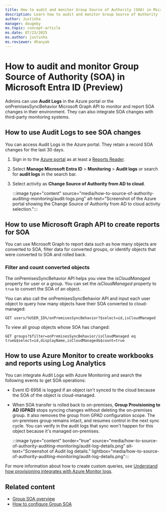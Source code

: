 ```yaml
---
title: How to audit and monitor Group Source of Authority (SOA) in Microsoft Entra ID (Preview)
description: Learn how to audit and monitor Group Source of Authority (SOA) in Microsoft Entra ID.
author: Justinha
manager: dougeby
ms.topic: concept-article
ms.date: 07/23/2025
ms.author: justinha
ms.reviewer: dhanyak
---
```


# How to audit and monitor Group Source of Authority (SOA) in Microsoft Entra ID (Preview)

Admins can use **Audit Logs** in the Azure portal or the onPremisesSyncBehavior Microsoft Graph API to monitor and report SOA changes in their environment. They can also integrate SOA changes with third-party monitoring systems.

## How to use Audit Logs to see SOA changes  

You can access Audit Logs in the Azure portal. They retain a record SOA changes for the last 30 days. 

1. Sign in to the [Azure portal](https://portal.azure.com) as at least a [Reports Reader](/entra/identity/role-based-access-control/permissions-reference#cloud-application-administrator). 

1. Select **Manage Microsoft Entra ID** > **Monitoring** > **Audit logs** or search for **audit logs** in the search bar.

1. Select activity as **Change Source of Authority from AD to cloud**.

   :::image type="content" source="media/how-to-source-of-authority-auditing-monitoring/audit-logs.png" alt-text="Screenshot of the Azure portal showing the Change Source of Authority from AD to cloud activity selection.":::

## How to use Microsoft Graph API to create reports for SOA 

You can use Microsoft Graph to report data such as how many objects are converted to SOA, filter data for converted groups, or identify objects that were converted to SOA and rolled back. 

### Filter and count converted objects

The onPremisesSyncBehavior API helps you view the *isCloudManaged* property for user or a group. You can set the *isCloudManaged* property to `true` to convert the SOA of an object. 

You can also call the onPremisesSyncBehavior API and input each user object to query how many objects have their SOA converted to cloud-managed:

```https
GET users/%USER_ID%/onPremisesSyncBehavior?$select=id,isCloudManaged
```

To view all group objects whose SOA has changed:

```https
GET groups?$filter=onPremisesSyncBehavior/isCloudManaged eq true&$select=id,displayName,isCloudManaged&$count=true
```

<!---NL2MSGraph is a new platform that allows customers to use Security Co-Pilot to get answers using MSGraph calls. We can simplify customer experience by adding this filter at "all users" level
Given SOA feature has no UX, this enables the ability to view bulk SOA changes after it's made.--->


## How to use Azure Monitor to create workbooks and reports using Log Analytics 

You can integrate Audit Logs with Azure Monitoring and search the following events to get SOA operations:

- Event ID 6956 is logged if an object isn't synced to the cloud because the SOA of the object is cloud-managed.

- When SOA transfer is rolled back to on-premises, **Group Provisioning to AD (GPAD)** stops syncing changes without deleting the on-premises group. It also removes the group from GPAD configuration scope. The on-premises group remains intact, and resumes control in the next sync cycle. You can verify in the audit logs that sync won't happen for this object because it's managed on-premises. 

  :::image type="content" border="true" source="media/how-to-source-of-authority-auditing-monitoring/audit-log-details.png" alt-text="Screenshot of Audit log details." lightbox="media/how-to-source-of-authority-auditing-monitoring/audit-log-details.png":::

For more information about how to create custom queries, see [Understand how provisioning integrates with Azure Monitor logs](/entra/identity/app-provisioning/application-provisioning-log-analytics).

## Related content

- [Group SOA overview](concept-source-of-authority-overview.md)
- [How to configure Group SOA](how-to-group-source-of-authority-configure.md)
